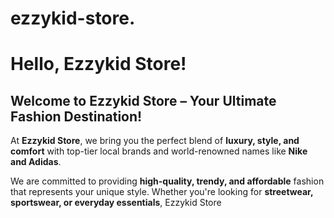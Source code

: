 # ezzykid-store. <html>
<head><title>Test</title></head>
<body><h1>Hello, Ezzykid Store!</h1></body>
</html>
<section id="introduction">
    <div class="container">
        <h1>Welcome to Ezzykid Store – Your Ultimate Fashion Destination!</h1>
        <p>
            At <strong>Ezzykid Store</strong>, we bring you the perfect blend of <strong>luxury, style, and comfort</strong> with top-tier local brands and world-renowned names like <strong>Nike and Adidas</strong>.  
        </p>
        <p>
            We are committed to providing <strong>high-quality, trendy, and affordable</strong> fashion that represents your unique style. Whether you're looking for <strong>streetwear, sportswear, or everyday essentials</strong>, Ezzykid Store 
